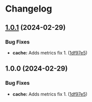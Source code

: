# Changelog

## [1.0.1](https://github.com/coderkakarrot/go-pkg-monorepo-example/compare/v1.0.0...v1.0.1) (2024-02-29)


### Bug Fixes

* **cache:** Adds metrics fix 1. ([1df97e5](https://github.com/coderkakarrot/go-pkg-monorepo-example/commit/1df97e586e27b04c4882ff89d39a072da62aef81))

## 1.0.0 (2024-02-29)


### Bug Fixes

* **cache:** Adds metrics fix 1. ([1df97e5](https://github.com/coderkakarrot/go-pkg-monorepo-example/commit/1df97e586e27b04c4882ff89d39a072da62aef81))
